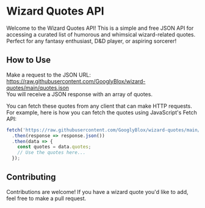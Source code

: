 # Wizard Quotes API
Welcome to the Wizard Quotes API! This is a simple and free JSON API for accessing a curated list of humorous and whimsical wizard-related quotes. Perfect for any fantasy enthusiast, D&D player, or aspiring sorcerer!

## How to Use
Make a request to the JSON URL: https://raw.githubusercontent.com/GooglyBlox/wizard-quotes/main/quotes.json  
You will receive a JSON response with an array of quotes.  

You can fetch these quotes from any client that can make HTTP requests. For example, here is how you can fetch the quotes using JavaScript's Fetch API:
```javascript
fetch('https://raw.githubusercontent.com/GooglyBlox/wizard-quotes/main/quotes.json')
  .then(response => response.json())
  .then(data => {
    const quotes = data.quotes;
    // Use the quotes here...
  });
```

## Contributing
Contributions are welcome! If you have a wizard quote you'd like to add, feel free to make a pull request.
